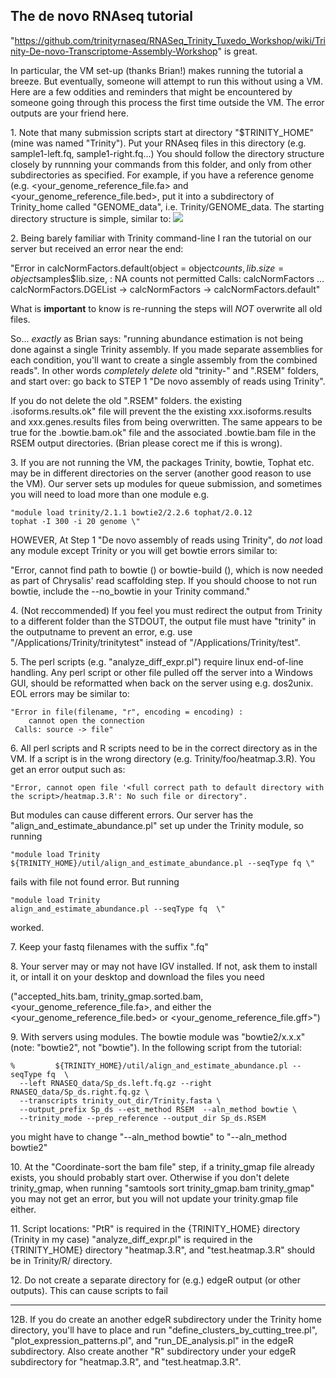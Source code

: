 ## The de novo RNAseq tutorial ## 
"https://github.com/trinityrnaseq/RNASeq_Trinity_Tuxedo_Workshop/wiki/Trinity-De-novo-Transcriptome-Assembly-Workshop" is great. 

In particular, the VM set-up (thanks Brian!) makes running the tutorial a breeze. But eventually, someone will attempt to run this without using a VM. Here are a few oddities and reminders that might be encountered by someone going through this process the first time outside the VM.  The error outputs are your friend here.

1\. Note that many submission scripts start at directory "$TRINITY_HOME" (mine was named "Trinity"). Put your RNAseq files in this directory (e.g. sample1-left.fq, sample1-right.fq...) You should follow the directory structure closely by runnning your commands from this folder, and only from other subdirectories as specified. For example, if you have a reference genome (e.g. <your_genome_reference_file.fa> and <your_genome_reference_file.bed>, put it into a subdirectory of Trinity_home called "GENOME_data", i.e. Trinity/GENOME_data. The starting directory structure is simple, similar to:
![](../img/Trinity-filestructure.png)

   2\. Being barely familiar with Trinity command-line I ran the tutorial on our server but received an error near the end:  

   "Error in calcNormFactors.default(object = object$counts, lib.size = object$samples$lib.size,  :
  NA counts not permitted
Calls: calcNormFactors ... calcNormFactors.DGEList -> calcNormFactors -> calcNormFactors.default"

What is **important** to know is re-running the steps will *NOT* overwrite all old files. 

So... *exactly* as Brian says: "running abundance estimation is not being done against a single Trinity assembly. If you made separate assemblies for each condition, you'll want to create a single assembly from the combined reads". In other words *completely delete* old "trinity-<samplename>" and "<samplename>.RSEM" folders, and start over: go back to STEP 1 "De novo assembly of reads using Trinity". 

If you do not delete the old "<samplename>.RSEM" folders. the existing <samplename>.isoforms.results.ok" file will prevent the the existing xxx.isoforms.results and xxx.genes.results files from being overwritten. The same appears to be true for the <samplename>.bowtie.bam.ok" file and the associated <samplename>.bowtie.bam file in the RSEM output directories. (Brian please corect me if this is wrong).

3\. If you are not running the VM, the packages Trinity, bowtie, Tophat etc. may be in different directories on the server (another good reason to  use the VM). Our server sets up modules for queue submission, and sometimes you will need to load more than one module e.g.

    "module load trinity/2.1.1 bowtie2/2.2.6 tophat/2.0.12
    tophat -I 300 -i 20 genome \"

HOWEVER, At Step 1 "De novo assembly of reads using Trinity", do *not* load any module except Trinity or you will get bowtie errors similar to:

"Error, cannot find path to bowtie () or bowtie-build (), which is now needed as part of Chrysalis' read scaffolding step.  If you should choose to not run bowtie, include the --no_bowtie in your Trinity command."

4\. (Not reccommended) If you feel you must redirect the output from Trinity to a different folder than the STDOUT, the output file must have "trinity" in the outputname to prevent an error, e.g. use "/Applications/Trinity/trinitytest" instead of "/Applications/Trinity/test".

5\. The perl scripts (e.g. "analyze_diff_expr.pl") require linux end-of-line handling. Any perl script or other file pulled off the server into a Windows GUI, should be reformatted when back on the server using e.g. dos2unix. EOL errors may be similar to: 

	"Error in file(filename, "r", encoding = encoding) : 
  		cannot open the connection
	 Calls: source -> file"

6\. All perl scripts and R scripts need to be in the correct directory as in the VM. If a script is in the wrong directory (e.g. Trinity/foo/heatmap.3.R). You get an error output such as:

    "Error, cannot open file '<full correct path to default directory with the script>/heatmap.3.R': No such file or directory". 

But modules can cause different errors. Our server has the "align_and_estimate_abundance.pl" set up under the Trinity module, so running 

    "module load Trinity
    ${TRINITY_HOME}/util/align_and_estimate_abundance.pl --seqType fq \"

fails with file not found error. But running 

    "module load Trinity
    align_and_estimate_abundance.pl --seqType fq  \"
worked.   

7\. Keep your fastq filenames with the suffix ".fq"

8\. Your server may or may not have IGV installed. If not, ask them to install it, or intall it on your desktop and download the files you need 

("accepted_hits.bam, trinity_gmap.sorted.bam, <your_genome_reference_file.fa>, and either the <your_genome_reference_file.bed> or <your_genome_reference_file.gff>") 

9\. With servers using modules. The bowtie module was "bowtie2/x.x.x" (note: "bowtie2", not "bowtie").  In the following script from the tutorial:

    %         ${TRINITY_HOME}/util/align_and_estimate_abundance.pl --seqType fq  \
      --left RNASEQ_data/Sp_ds.left.fq.gz --right RNASEQ_data/Sp_ds.right.fq.gz \
      --transcripts trinity_out_dir/Trinity.fasta \
      --output_prefix Sp_ds --est_method RSEM  --aln_method bowtie \
      --trinity_mode --prep_reference --output_dir Sp_ds.RSEM

you might have to change "--aln_method bowtie" to "--aln_method bowtie2"

10\. At the "Coordinate-sort the bam file" step, if a trinity_gmap file already exists, you should probably start over. Otherwise if you don't delete trinity_gmap, when running "samtools sort trinity_gmap.bam trinity_gmap" you may not get an error, but you will not update your trinity.gmap file either.   

11\. Script locations:	"PtR" is required in the {TRINITY_HOME} directory (Trinity in my case)
	"analyze_diff_expr.pl" is required in the {TRINITY_HOME} directory
	"heatmap.3.R", and "test.heatmap.3.R" should be in Trinity/R/ directory. 

12\. Do not create a separate directory for (e.g.) edgeR output (or other outputs). This can cause  scripts to fail 
*****************************

12B. If you do create an another edgeR subdirectory under the Trinity home directory, you'll have to place and run "define_clusters_by_cutting_tree.pl", "plot_expression_patterns.pl", and "run_DE_analysis.pl" in the edgeR subdirectory. Also create another "R" subdirectory under your edgeR subdirectory for "heatmap.3.R", and "test.heatmap.3.R". 
